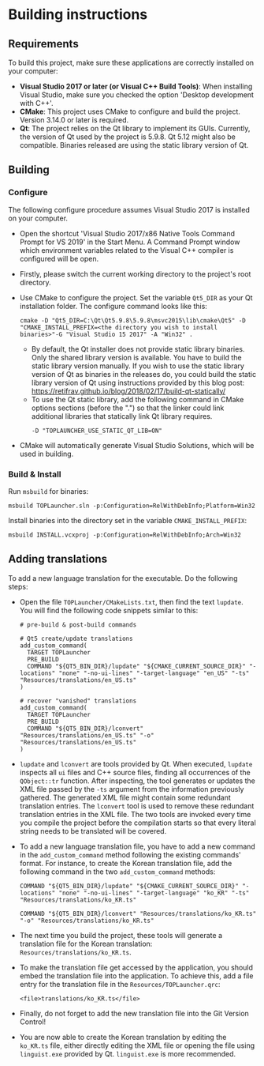 # Building instructions

## Requirements

To build this project, make sure these applications are correctly installed on your computer:
- **Visual Studio 2017 or later (or Visual C++ Build Tools)**: When installing Visual Studio, make sure you checked the option 'Desktop development with C++'.
- **CMake**: This project uses CMake to configure and build the project. Version 3.14.0 or later is required.
- **Qt**: The project relies on the Qt library to implement its GUIs. Currently, the version of Qt used by the project is 5.9.8. Qt 5.12 might also be compatible. Binaries released are using the static library version of Qt.

## Building

### Configure

The following configure procedure assumes Visual Studio 2017 is installed on your computer.

- Open the shortcut 'Visual Studio 2017/x86 Native Tools Command Prompt for VS 2019' in the Start Menu. A Command Prompt window which environment variables related to the Visual C++ compiler is configured will be open.
- Firstly, please switch the current working directory to the project's root directory.
- Use CMake to configure the project. Set the variable `Qt5_DIR` as your Qt installation folder. The configure command looks like this:
  ```
  cmake -D "Qt5_DIR=C:\Qt\Qt5.9.8\5.9.8\msvc2015\lib\cmake\Qt5" -D "CMAKE_INSTALL_PREFIX=<the directory you wish to install binaries>"-G "Visual Studio 15 2017" -A "Win32" .
  ```

  - By default, the Qt installer does not provide static library binaries. Only the shared library version is available. You have to build the static library version manually. If you wish to use the static library version of Qt as binaries in the releases do, you could build the static library version of Qt using instructions provided by this blog post: <https://retifrav.github.io/blog/2018/02/17/build-qt-statically/>
  - To use the Qt static library, add the following command in CMake options sections (before the ".") so that the linker could link additional libraries that statically link Qt library requires.
    ```
    -D "TOPLAUNCHER_USE_STATIC_QT_LIB=ON"
    ```

- CMake will automatically generate Visual Studio Solutions, which will be used in building.

### Build & Install

Run `msbuild` for binaries:
```
msbuild TOPLauncher.sln -p:Configuration=RelWithDebInfo;Platform=Win32
```

Install binaries into the directory set in the variable `CMAKE_INSTALL_PREFIX`:
```
msbuild INSTALL.vcxproj -p:Configuration=RelWithDebInfo;Arch=Win32
```

## Adding translations

To add a new language translation for the executable. Do the following steps:

- Open the file `TOPLauncher/CMakeLists.txt`, then find the text `lupdate`. You will find the following code snippets similar to this:
  ```
  # pre-build & post-build commands

  # Qt5 create/update translations
  add_custom_command(
    TARGET TOPLauncher
    PRE_BUILD
    COMMAND "${QT5_BIN_DIR}/lupdate" "${CMAKE_CURRENT_SOURCE_DIR}" "-locations" "none" "-no-ui-lines" "-target-language" "en_US" "-ts" "Resources/translations/en_US.ts"
  )

  # recover "vanished" translations
  add_custom_command(
    TARGET TOPLauncher
    PRE_BUILD
    COMMAND "${QT5_BIN_DIR}/lconvert" "Resources/translations/en_US.ts" "-o" "Resources/translations/en_US.ts"
  )
  ```

- `lupdate` and `lconvert` are tools provided by Qt. When executed, `lupdate` inspects all `ui` files and C++ source files, finding all occurrences of the `QObject::tr` function. After inspecting, the tool generates or updates the XML file passed by the `-ts` argument from the information previously gathered. 
The generated XML file might contain some redundant translation entries. The `lconvert` tool is used to remove these redundant translation entries in the XML file.
The two tools are invoked every time you compile the project before the compilation starts so that every literal string needs to be translated will be covered.
- To add a new language translation file, you have to add a new command in the `add_custom_command` method following the existing commands' format. For instance, to create the Korean translation file, add the following command in the two `add_custom_command` methods:
  ```
  COMMAND "${QT5_BIN_DIR}/lupdate" "${CMAKE_CURRENT_SOURCE_DIR}" "-locations" "none" "-no-ui-lines" "-target-language" "ko_KR" "-ts" "Resources/translations/ko_KR.ts"

  COMMAND "${QT5_BIN_DIR}/lconvert" "Resources/translations/ko_KR.ts" "-o" "Resources/translations/ko_KR.ts"
  
  ```
- The next time you build the project, these tools will generate a translation file for the Korean translation: `Resources/translations/ko_KR.ts`.
- To make the translation file get accessed by the application, you should embed the translation file into the application. To achieve this, add a file entry for the translation file in the `Resources/TOPLauncher.qrc`:
  ```
  <file>translations/ko_KR.ts</file>
  ```
- Finally, do not forget to add the new translation file into the Git Version Control!
- You are now able to create the Korean translation by editing the `ko_KR.ts` file, either directly editing the XML file or opening the file using `linguist.exe` provided by Qt. `linguist.exe` is more recommended.